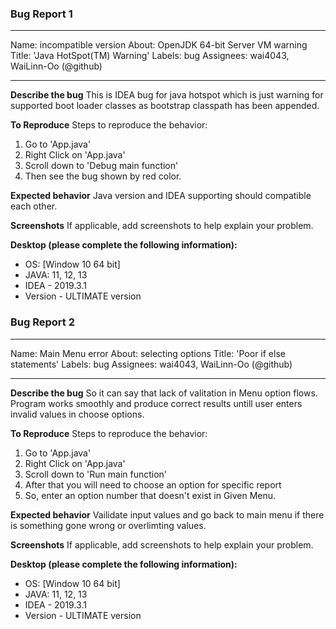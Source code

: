 ### Bug Report 1
---
Name: incompatible version
About: OpenJDK 64-bit Server VM warning 
Title: 'Java HotSpot(TM) Warning'
Labels: bug
Assignees: wai4043, WaiLinn-Oo (@github)

---

**Describe the bug**
This is IDEA bug for java hotspot which is just warning for supported boot loader classes as bootstrap classpath has been appended.

**To Reproduce**
Steps to reproduce the behavior:
1. Go to 'App.java'
2. Right Click on 'App.java'
3. Scroll down to 'Debug main function'
4. Then see the bug shown by red color.

**Expected behavior**
Java version and IDEA supporting should compatible each other.

**Screenshots**
If applicable, add screenshots to help explain your problem.

**Desktop (please complete the following information):**
 - OS: [Window 10 64 bit]
 - JAVA: 11, 12, 13
 - IDEA - 2019.3.1
 - Version - ULTIMATE version
 
 ### Bug Report 2
---
Name: Main Menu error
About: selecting options 
Title: 'Poor if else statements'
Labels: bug
Assignees: wai4043, WaiLinn-Oo (@github)

---

**Describe the bug**
So it can say that lack of valitation in Menu option flows. Program works smoothly and produce correct results untill user enters invalid values in choose options. 

**To Reproduce**
Steps to reproduce the behavior:
1. Go to 'App.java'
2. Right Click on 'App.java'
3. Scroll down to 'Run main function'
4. After that you will need to choose an option for specific report 
5. So, enter an option number that doesn't exist in Given Menu. 

**Expected behavior**
Vailidate input values and go back to main menu if there is something gone wrong or overlimting values. 

**Screenshots**
If applicable, add screenshots to help explain your problem.

**Desktop (please complete the following information):**
 - OS: [Window 10 64 bit]
 - JAVA: 11, 12, 13
 - IDEA - 2019.3.1
 - Version - ULTIMATE version
 
